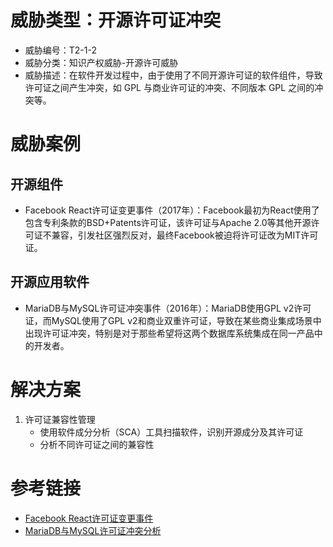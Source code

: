 # 威胁类型：开源许可证冲突
- 威胁编号：T2-1-2
- 威胁分类：知识产权威胁-开源许可威胁
- 威胁描述：在软件开发过程中，由于使用了不同开源许可证的软件组件，导致许可证之间产生冲突，如 GPL 与商业许可证的冲突、不同版本 GPL 之间的冲突等。

# 威胁案例
## 开源组件
- Facebook React许可证变更事件（2017年）：Facebook最初为React使用了包含专利条款的BSD+Patents许可证，该许可证与Apache 2.0等其他开源许可证不兼容，引发社区强烈反对，最终Facebook被迫将许可证改为MIT许可证。

## 开源应用软件
- MariaDB与MySQL许可证冲突事件（2016年）：MariaDB使用GPL v2许可证，而MySQL使用了GPL v2和商业双重许可证，导致在某些商业集成场景中出现许可证冲突，特别是对于那些希望将这两个数据库系统集成在同一产品中的开发者。


# 解决方案
1. 许可证兼容性管理
   - 使用软件成分分析（SCA）工具扫描软件，识别开源成分及其许可证
   - 分析不同许可证之间的兼容性

# 参考链接
- [Facebook React许可证变更事件](https://engineering.fb.com/2017/09/22/web/relicensing-react-jest-flow-and-immutable-js/)
- [MariaDB与MySQL许可证冲突分析](https://mariadb.com/kb/en/licensing-faq/)